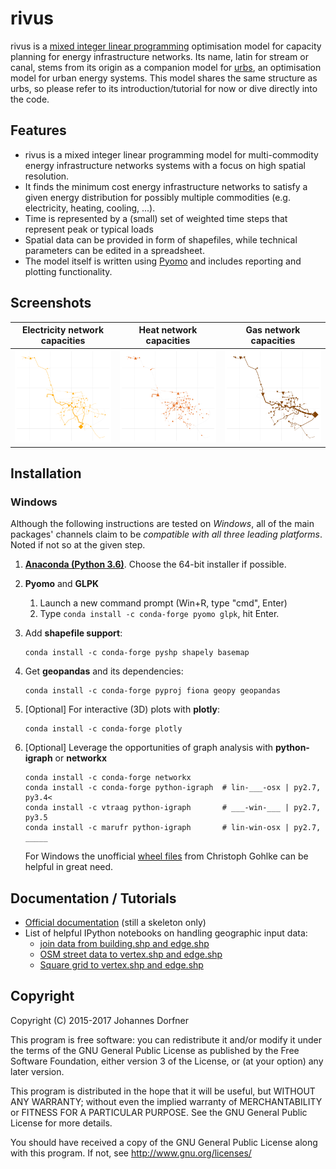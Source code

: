 # rivus

rivus is a [mixed integer linear programming](https://en.wikipedia.org/wiki/Integer_programming) optimisation model for capacity planning for energy infrastructure networks. Its name, latin for stream or canal, stems from its origin as a companion model for [urbs](https://github.com/tum-ens/urbs), an optimisation model for urban energy systems. This model shares the same structure as urbs, so please refer to its introduction/tutorial for now or dive directly into the code.  

## Features

  * rivus is a mixed integer linear programming model for multi-commodity energy infrastructure networks systems with a focus on high spatial resolution.
  * It finds the minimum cost energy infrastructure networks to satisfy a given energy distribution for possibly multiple commodities (e.g. electricity, heating, cooling, ...).
  * Time is represented by a (small) set of weighted time steps that represent peak or typical loads  
  * Spatial data can be provided in form of shapefiles, while technical parameters can be edited in a spreadsheet.
  * The model itself is written using [Pyomo](https://software.sandia.gov/trac/coopr/wiki/Pyomo) and includes reporting and plotting functionality. 

## Screenshots

Electricity network capacities|  Heat network capacities    |  Gas network capacities
:----------------------------:|:---------------------------:|:---------------------------:
![](doc/img/caps-elec.png)    |  ![](doc/img/caps-heat.png) |  ![](doc/img/caps-gas.png)

## Installation

### Windows
Although the following instructions are tested on _Windows_, all of the main packages' channels claim to be _compatible with all three leading platforms_. Noted if not so at the given step. 

1. [**Anaconda (Python 3.6)**](http://continuum.io/downloads). Choose the 64-bit installer if possible.

2. **Pyomo** and **GLPK**
   1. Launch a new command prompt (Win+R, type "cmd", Enter)
   2. Type `conda install -c conda-forge pyomo glpk`, hit Enter.

3. Add **shapefile support**:
   ```
   conda install -c conda-forge pyshp shapely basemap
   ```

4. Get **geopandas** and its dependencies:
   ```
   conda install -c conda-forge pyproj fiona geopy geopandas
   ```
   
5. [Optional] For interactive (3D) plots with **plotly**:
   ```
   conda install -c conda-forge plotly
   ```

6. [Optional] Leverage the opportunities of graph analysis with **python-igraph** or **networkx**
   ```
   conda install -c conda-forge networkx
   conda install -c conda-forge python-igraph  # lin-___-osx | py2.7, py3.4<
   conda install -c vtraag python-igraph       # ___-win-___ | py2.7, py3.5
   conda install -c marufr python-igraph       # lin-win-osx | py2.7, _____
   ```
   For Windows the unofficial [wheel files](http://www.lfd.uci.edu/~gohlke/pythonlibs/) from Christoph Gohlke can be helpful in great need.


## Documentation / Tutorials

  * [Official documentation](http://rivus.readthedocs.io/en/latest/) (still a skeleton only)
  * List of helpful IPython notebooks on handling geographic input data:
    + [join data from building.shp and edge.shp](https://gist.github.com/lnksz/6edcd0a877997e9365e808146e9b51fe)
    + [OSM street data to vertex.shp and edge.shp](https://gist.github.com/lnksz/7977c4cff9c529ca137b67b6774c60d7)
    + [Square grid to vertex.shp and edge.shp](https://gist.github.com/lnksz/bd8ce0a79e499479b61ea7b45d5c661d)

## Copyright

Copyright (C) 2015-2017  Johannes Dorfner

This program is free software: you can redistribute it and/or modify
it under the terms of the GNU General Public License as published by
the Free Software Foundation, either version 3 of the License, or
(at your option) any later version.

This program is distributed in the hope that it will be useful,
but WITHOUT ANY WARRANTY; without even the implied warranty of
MERCHANTABILITY or FITNESS FOR A PARTICULAR PURPOSE.  See the
GNU General Public License for more details.

You should have received a copy of the GNU General Public License
along with this program.  If not, see <http://www.gnu.org/licenses/>
